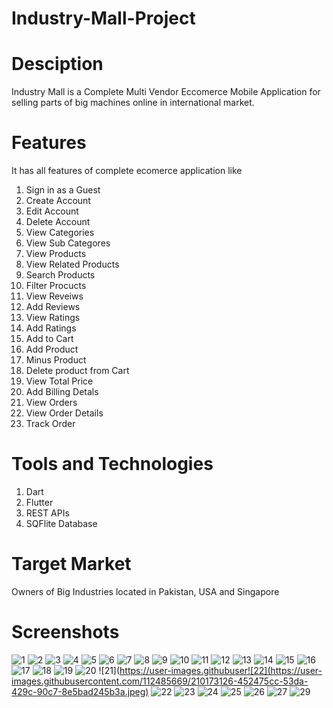 # Industry-Mall-Project



# Desciption
Industry Mall is a Complete Multi Vendor Eccomerce Mobile Application for selling parts of big machines online in international market.


# Features
It has all features of complete ecomerce application like 
1) Sign in as a Guest
2) Create Account
3) Edit Account
4) Delete Account
5) View Categories
6) View Sub Categores
7) View Products
8) View Related Products
9) Search Products
10) Filter Procucts
11) View Reveiws
12) Add Reviews
13) View Ratings
14) Add Ratings
15) Add to Cart
16) Add Product
17) Minus Product
18) Delete product from Cart 
19) View Total Price
20) Add Billing Detals
21) View Orders
22) View Order Details
23) Track Order


# Tools and Technologies
1) Dart
2) Flutter
3) REST APIs
4) SQFlite Database


# Target Market
Owners of Big Industries located in Pakistan, USA and Singapore


# Screenshots
![1](https://user-images.githubusercontent.com/112485669/210172977-98caea35-2ea4-40bf-a602-c2ed9333f45b.jpeg)
![2](https://user-images.githubusercontent.com/112485669/210172985-62cbfa60-940a-4285-b70c-072e807a46c8.jpeg)
![3](https://user-images.githubusercontent.com/112485669/210172997-d5ffc44d-fefd-42b4-9dbe-b7a60c2b7753.jpeg)
![4](https://user-images.githubusercontent.com/112485669/210173000-b741bee9-a8a2-4818-85db-fcd614635bd3.jpeg)
![5](https://user-images.githubusercontent.com/112485669/210173004-10b46ab9-dc1c-424a-a577-a1c937977ca5.jpeg)
![6](https://user-images.githubusercontent.com/112485669/210173007-0fdd16ce-3add-4d29-ba0a-d73bf0b5969f.jpeg)
![7](https://user-images.githubusercontent.com/112485669/210173011-addafe4f-4efb-4999-adda-9e5ab1841246.jpeg)
![8](https://user-images.githubusercontent.com/112485669/210173012-4f37fc9f-16fc-4660-ae8a-207324c00fc5.jpeg)
![9](https://user-images.githubusercontent.com/112485669/210173016-25de1b9c-6ef4-4cdf-b690-20055866b785.jpeg)
![10](https://user-images.githubusercontent.com/112485669/210173017-a09510b5-76af-4a44-8cc2-905ff972dc9c.jpeg)
![11](https://user-images.githubusercontent.com/112485669/210173020-2e58bb68-1d38-46e3-8085-1a847b2f29df.jpeg)
![12](https://user-images.githubusercontent.com/112485669/210173024-cd562282-3d6a-4d95-9e99-5aa87d9a7e0a.jpeg)
![13](https://user-images.githubusercontent.com/112485669/210173026-458b3ec2-e752-43a3-9776-63dcf0a50cd8.jpeg)
![14](https://user-images.githubusercontent.com/112485669/210173028-266e94d2-6fc0-485d-bb44-f75a11c130f5.jpeg)
![15](https://user-images.githubusercontent.com/112485669/210173034-2cef6706-75d6-432b-8b39-9db97d4cb57c.jpeg)
![16](https://user-images.githubusercontent.com/112485669/210173038-60d3489f-4d99-43b5-a0a2-42fb7d58f8c7.jpeg)
![17](https://user-images.githubusercontent.com/112485669/210173109-f2918631-9199-4e97-8479-b2b1bc1208db.jpeg)
![18](https://user-images.githubusercontent.com/112485669/210173114-41d00e24-5bf3-4b94-a38f-6dbac3b78625.jpeg)
![19](https://user-images.githubusercontent.com/112485669/210173117-151a6b98-dec5-4ea6-a01d-9f4456abfe8b.jpeg)
![20](https://user-images.githubusercontent.com/112485669/210173120-ec6a6b59-0e83-4dd0-87c7-38f4ecd017ab.jpeg)
![21](https://user-images.githubuser![22](https://user-images.githubusercontent.com/112485669/210173126-452475cc-53da-429c-90c7-8e5bad245b3a.jpeg)
![22](https://user-images.githubusercontent.com/112485669/210173136-51f4af0a-0911-4878-b842-13e629a392bf.jpeg)
![23](https://user-images.githubusercontent.com/112485669/210173142-029519a4-3c12-4dd3-914f-7cb59ddaf6e1.jpeg)
![24](https://user-images.githubusercontent.com/112485669/210173144-be8acfd3-77b9-4847-8530-9bec189ec90b.jpeg)
![25](https://user-images.githubusercontent.com/112485669/210173148-e40910d5-f535-44a6-8148-e2c55e6e85ee.jpeg)
![26](https://user-images.githubusercontent.com/112485669/210173151-164dec9b-d9c0-45a1-bf25-fcb35089ac66.jpeg)
![27](https://user-images.githubusercontent.com/112485669/210173156-9000a09e-a8b5-4375-9747-432e79a1b059.jpeg)
![29](https://user-images.githubusercontent.com/112485669/210173166-5a53cd25-6f74-468f-86fb-a88d205d601b.jpeg)

